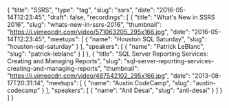 {
  "title": "SSRS",
  "type": "tag",
  "slug": "ssrs",
  "date": "2016-05-14T12:23:45",
  "draft": false,
  "recordings": [
    {
      "title": "What's New in SSRS 2016",
      "slug": "whats-new-in-ssrs-2016",
      "thumbnail": "https://i.vimeocdn.com/video/571063205_295x166.jpg",
      "date": "2016-05-14T12:23:45",
      "meetups": [
        {
          "name": "Houston SQL Saturday",
          "slug": "houston-sql-saturday"
        }
      ],
      "speakers": [
        {
          "name": "Patrick LeBlanc",
          "slug": "patrick-leblanc"
        }
      ]
    },
    {
      "title": "SQL Server Reporting Services: Creating and Managing Reports",
      "slug": "sql-server-reporting-services-creating-and-managing-reports",
      "thumbnail": "https://i.vimeocdn.com/video/487542102_295x166.jpg",
      "date": "2013-08-17T20:31:14",
      "meetups": [
        {
          "name": "Austin CodeCamp",
          "slug": "austin-codecamp"
        }
      ],
      "speakers": [
        {
          "name": "Anil Desai",
          "slug": "anil-desai"
        }
      ]
    }
  ]
}